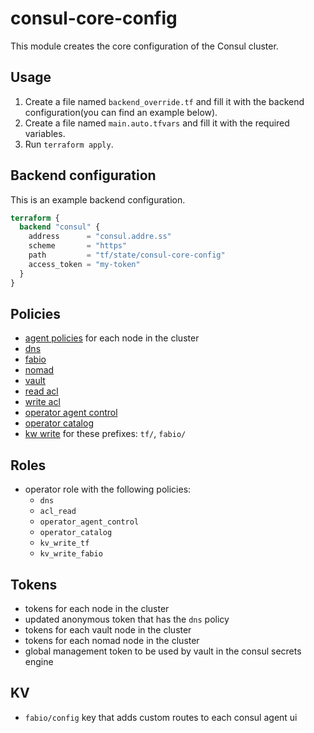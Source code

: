 # consul-core-config

This module creates the core configuration of the Consul cluster.

## Usage

1. Create a file named `backend_override.tf` and fill it with the backend configuration(you can
find an example below).
2. Create a file named `main.auto.tfvars` and fill it with the required variables.
3. Run `terraform apply`.

## Backend configuration

This is an example backend configuration.

```terraform
terraform {
  backend "consul" {
    address      = "consul.addre.ss"
    scheme       = "https"
    path         = "tf/state/consul-core-config"
    access_token = "my-token"
  }
}
```

## Policies

- [agent policies](policies/agent.hcl) for each node in the cluster
- [dns](policies/dns.hcl)
- [fabio](policies/fabio.hcl)
- [nomad](policies/nomad.hcl)
- [vault](policies/vault.hcl)
- [read acl](policies/acl_read.hcl)
- [write acl](policies/acl_write.hcl)
- [operator agent control](policies/operator_agent_control.hcl)
- [operator catalog](policies/operator_catalog.hcl)
- [kw write](policies/kv_write.hcl) for these prefixes: `tf/`, `fabio/`

## Roles

- operator role with the following policies:
  - `dns`
  - `acl_read`
  - `operator_agent_control`
  - `operator_catalog`
  - `kv_write_tf`
  - `kv_write_fabio`

## Tokens

- tokens for each node in the cluster
- updated anonymous token that has the `dns` policy
- tokens for each vault node in the cluster
- tokens for each nomad node in the cluster
- global management token to be used by vault in the consul secrets engine

## KV

- `fabio/config` key that adds custom routes to each consul agent ui
